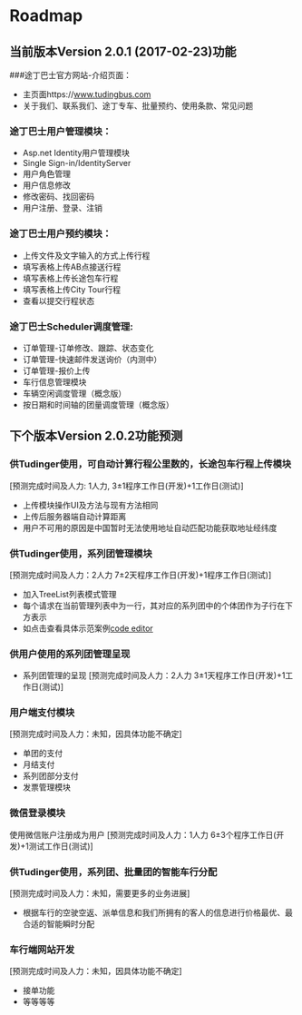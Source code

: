 # Roadmap
## 当前版本Version 2.0.1 (2017-02-23)功能
###途丁巴士官方网站-介绍页面：
* 主页面https://www.tudingbus.com
* 关于我们、联系我们、途丁专车、批量预约、使用条款、常见问题

### 途丁巴士用户管理模块：
* Asp.net Identity用户管理模块
* Single Sign-in/IdentityServer
* 用户角色管理
* 用户信息修改
* 修改密码、找回密码
* 用户注册、登录、注销

### 途丁巴士用户预约模块：
* 上传文件及文字输入的方式上传行程
* 填写表格上传AB点接送行程
* 填写表格上传长途包车行程
* 填写表格上传City Tour行程
* 查看以提交行程状态

### 途丁巴士Scheduler调度管理:
* 订单管理-订单修改、跟踪、状态变化
* 订单管理-快速邮件发送询价（内测中）
* 订单管理-报价上传
* 车行信息管理模块
* 车辆空闲调度管理（概念版）
* 按日期和时间轴的团量调度管理（概念版）

## 下个版本Version 2.0.2功能预测

### 供Tudinger使用，可自动计算行程公里数的，长途包车行程上传模块

[预测完成时间及人力: 1人力, 3±1程序工作日(开发)+1工作日(测试)]
* 上传模块操作UI及方法与现有方法相同
* 上传后服务器端自动计算距离
* 用户不可用的原因是中国暂时无法使用地址自动匹配功能获取地址经纬度

### 供Tudinger使用，系列团管理模块

[预测完成时间及人力：2人力 7±2天程序工作日(开发)+1程序工作日(测试)]
* 加入TreeList列表模式管理
* 每个请求在当前管理列表中为一行，其对应的系列团中的个体团作为子行在下方表示
* 如点击查看具体示范案例[code editor](https://www.ag-grid.com/javascript-grid-tree/#gsc.tab=0)

### 供用户使用的系列团管理呈现
* 系列团管理的呈现 [预测完成时间及人力：2人力 3±1天程序工作日(开发)+1工作日(测试)]

### 用户端支付模块
[预测完成时间及人力：未知，因具体功能不确定]
* 单团的支付
* 月结支付
* 系列团部分支付
* 发票管理模块

### 微信登录模块

使用微信账户注册成为用户 [预测完成时间及人力：1人力 6±3个程序工作日(开发)+1测试工作日(测试)]

### 供Tudinger使用，系列团、批量团的智能车行分配
[预测完成时间及人力：未知，需要更多的业务进展]
* 根据车行的空驶空返、派单信息和我们所拥有的客人的信息进行价格最优、最合适的智能瞬时分配

### 车行端网站开发
[预测完成时间及人力：未知，因具体功能不确定]
* 接单功能
* 等等等等
